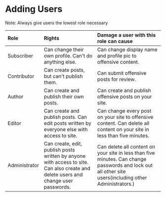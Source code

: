 # Adding Users

Note: Always give users the lowest role necessary 



| Role | Rights | Damage a user with this role can cause |
| :--- | :--- | :--- |
| Subscriber | Can change their own profile. Can't do anything else. | Can change display name and profile pic to offensive content. |
| Contributor | Can create posts, but can't publish them. | Can submit offensive posts for review. |
| Author | Can create and publish their own posts. | Can create and publish offensive posts on your site. |
| Editor | Can create and publish posts. Can edit posts written by everyone else with access to site. | Can change every post on your site to offensive content. Can delete all content on your site in less than five minutes. |
| Administrator | Can create, edit, publish posts written by anyone with access to site. Can also create and delete users and change user passwords.  | Can delete all content on your site in less than five minutes. Can change passwords and lock out all other site users\(including other Administrators.\) |



